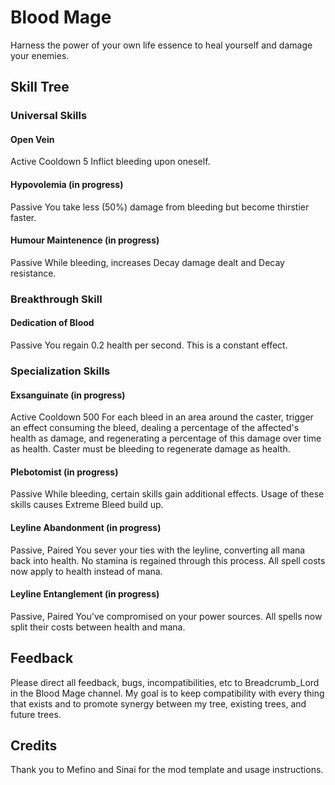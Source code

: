 # Blood Mage

Harness the power of your own life essence to heal yourself and damage your enemies.

## Skill Tree

### Universal Skills

#### Open Vein
Active
Cooldown 5
Inflict bleeding upon oneself.

#### Hypovolemia (in progress)
Passive
You take less (50%) damage from bleeding but become thirstier faster.

#### Humour Maintenence (in progress)
Passive
While bleeding, increases Decay damage dealt and Decay resistance. 

### Breakthrough Skill
#### Dedication of Blood
Passive
You regain 0.2 health per second. This is a constant effect.

### Specialization Skills

#### Exsanguinate (in progress)
Active
Cooldown 500
For each bleed in an area around the caster, trigger an effect consuming the bleed, dealing
a percentage of the affected's health as damage, and regenerating a percentage of this
damage over time as health. Caster must be bleeding to regenerate damage as health.

#### Plebotomist (in progress)
Passive
While bleeding, certain skills gain additional effects. Usage of these skills causes
Extreme Bleed build up.

#### Leyline Abandonment (in progress)
Passive, Paired
You sever your ties with the leyline, converting all mana back into health. No stamina
is regained through this process. All spell costs now apply to health instead of mana.

#### Leyline Entanglement (in progress)
Passive, Paired
You've compromised on your power sources. All spells now split their costs between 
health and mana. 

## Feedback
Please direct all feedback, bugs, incompatibilities, etc to Breadcrumb_Lord in the
Blood Mage channel. My goal is to keep compatibility with every thing that exists and to
promote synergy between my tree, existing trees, and future trees.

## Credits

Thank you to Mefino and Sinai for the mod template and usage instructions.